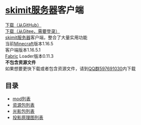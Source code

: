 # [skimit服务器](http://skimit.cn/)客户端
[下载（从GitHub）](https://github.com/skimitmc/client/archive/master.zip)  
[下载（从Gitee，需要登录）](https://gitee.com/skimit/client/repository/archive/master.zip)  
[skimit服务器](http://skimit.cn/)客户端，整合了大量实用功能  
当前[Minecraft](https://www.minecraft.net/)版本1.16.5  
客户端版本1.16.5.1  
[Fabric](https://fabricmc.net/) Loader版本0.11.3  
**不包含资源文件**  
如果想要更快下载或者包含资源文件，请到[QQ群597691030](https://jq.qq.com/?_wv=1027&k=5GAlEKg)内下载
## 目录
- [mod列表](https://github.com/skimitmc/client/tree/master/.minecraft/mods)  
- [资源包列表](https://github.com/skimitmc/client/tree/master/.minecraft/resourcepacks)
- [光影包列表](https://github.com/skimitmc/client/tree/master/.minecraft/shaderpacks)
- [投影原理图列表](https://github.com/skimitmc/client/tree/master/.minecraft/schematics)